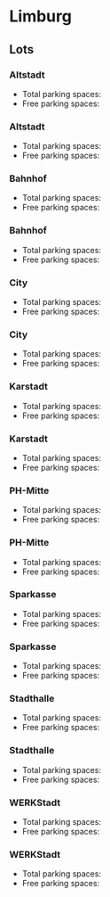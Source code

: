 
# Limburg
## Lots

### Altstadt

* Total parking spaces: <Value topic="parken-dd/parken-dd/Limburg/limburgaltstadt/total"/>
* Free parking spaces: <Value topic="parken-dd/parken-dd/Limburg/limburgaltstadt/free"/>


### Altstadt

* Total parking spaces: <Value topic="parken-dd/parken-dd/Limburg/limburgaltstadt/total"/>
* Free parking spaces: <Value topic="parken-dd/parken-dd/Limburg/limburgaltstadt/free"/>


### Bahnhof

* Total parking spaces: <Value topic="parken-dd/parken-dd/Limburg/limburgbahnhof/total"/>
* Free parking spaces: <Value topic="parken-dd/parken-dd/Limburg/limburgbahnhof/free"/>


### Bahnhof

* Total parking spaces: <Value topic="parken-dd/parken-dd/Limburg/limburgbahnhof/total"/>
* Free parking spaces: <Value topic="parken-dd/parken-dd/Limburg/limburgbahnhof/free"/>


### City

* Total parking spaces: <Value topic="parken-dd/parken-dd/Limburg/limburgcity/total"/>
* Free parking spaces: <Value topic="parken-dd/parken-dd/Limburg/limburgcity/free"/>


### City

* Total parking spaces: <Value topic="parken-dd/parken-dd/Limburg/limburgcity/total"/>
* Free parking spaces: <Value topic="parken-dd/parken-dd/Limburg/limburgcity/free"/>


### Karstadt

* Total parking spaces: <Value topic="parken-dd/parken-dd/Limburg/limburgkarstadt/total"/>
* Free parking spaces: <Value topic="parken-dd/parken-dd/Limburg/limburgkarstadt/free"/>


### Karstadt

* Total parking spaces: <Value topic="parken-dd/parken-dd/Limburg/limburgkarstadt/total"/>
* Free parking spaces: <Value topic="parken-dd/parken-dd/Limburg/limburgkarstadt/free"/>


### PH-Mitte

* Total parking spaces: <Value topic="parken-dd/parken-dd/Limburg/limburgphmitte/total"/>
* Free parking spaces: <Value topic="parken-dd/parken-dd/Limburg/limburgphmitte/free"/>


### PH-Mitte

* Total parking spaces: <Value topic="parken-dd/parken-dd/Limburg/limburgphmitte/total"/>
* Free parking spaces: <Value topic="parken-dd/parken-dd/Limburg/limburgphmitte/free"/>


### Sparkasse

* Total parking spaces: <Value topic="parken-dd/parken-dd/Limburg/limburgsparkasse/total"/>
* Free parking spaces: <Value topic="parken-dd/parken-dd/Limburg/limburgsparkasse/free"/>


### Sparkasse

* Total parking spaces: <Value topic="parken-dd/parken-dd/Limburg/limburgsparkasse/total"/>
* Free parking spaces: <Value topic="parken-dd/parken-dd/Limburg/limburgsparkasse/free"/>


### Stadthalle

* Total parking spaces: <Value topic="parken-dd/parken-dd/Limburg/limburgstadthalle/total"/>
* Free parking spaces: <Value topic="parken-dd/parken-dd/Limburg/limburgstadthalle/free"/>


### Stadthalle

* Total parking spaces: <Value topic="parken-dd/parken-dd/Limburg/limburgstadthalle/total"/>
* Free parking spaces: <Value topic="parken-dd/parken-dd/Limburg/limburgstadthalle/free"/>


### WERKStadt

* Total parking spaces: <Value topic="parken-dd/parken-dd/Limburg/limburgwerkstadt/total"/>
* Free parking spaces: <Value topic="parken-dd/parken-dd/Limburg/limburgwerkstadt/free"/>


### WERKStadt

* Total parking spaces: <Value topic="parken-dd/parken-dd/Limburg/limburgwerkstadt/total"/>
* Free parking spaces: <Value topic="parken-dd/parken-dd/Limburg/limburgwerkstadt/free"/>

